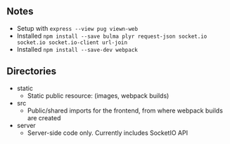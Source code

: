 
## Notes
  - Setup with `express --view pug viewn-web`
  - Installed `npm install --save bulma plyr request-json socket.io socket.io socket.io-client url-join`
  - Installed `npm install --save-dev webpack`

## Directories
  - static 
    - Static public resource: (images, webpack builds)
  - src
    - Public/shared imports for the frontend, from where webpack builds are created
  - server
    - Server-side code only. Currently includes SocketIO API

